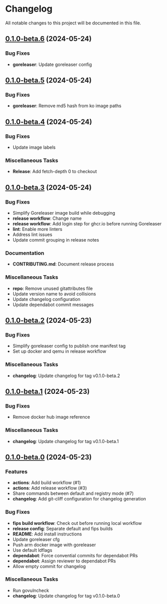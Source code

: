 # Changelog

All notable changes to this project will be documented in this file.

## [0.1.0-beta.6] (2024-05-24)

### Bug Fixes

- **goreleaser**: Update goreleaser config

## [0.1.0-beta.5] (2024-05-24)

### Bug Fixes

- **goreleaser**: Remove md5 hash from ko image paths

## [0.1.0-beta.4] (2024-05-24)

### Bug Fixes

- Update image labels

### Miscellaneous Tasks

- **Release**: Add fetch-depth 0 to checkout

## [0.1.0-beta.3] (2024-05-24)

### Bug Fixes

- Simplify Goreleaser image build while debugging
- **release workflow**: Change name
- **release workflow**: Add login step for ghcr.io before running Goreleaser
- **lint**: Enable more linters
- Address lint issues
- Update commit grouping in release notes

### Documentation

- **CONTRIBUTING.md**: Document release process

### Miscellaneous Tasks

- **repo**: Remove unused gitattributes file
- Update version name to avoid collisions
- Update changelog configuration
- Update dependabot commit messages

## [0.1.0-beta.2] (2024-05-23)

### Bug Fixes

- Simplify goreleaser config to publish one manifest tag
- Set up docker and qemu in release workflow

### Miscellaneous Tasks

- **changelog**: Update changelog for tag v0.1.0-beta.2

## [0.1.0-beta.1] (2024-05-23)

### Bug Fixes

- Remove docker hub image reference

### Miscellaneous Tasks

- **changelog**: Update changelog for tag v0.1.0-beta.1

## [0.1.0-beta.0] (2024-05-23)

### Features

- **actions**: Add build workflow (#1)
- **actions**: Add release workflow (#3)
- Share commands between default and registry mode (#7)
- **changelog**: Add git-cliff configuration for changelog generation

### Bug Fixes

- **fips build workflow**: Check out before running local workflow
- **release config**: Separate default and fips builds
- **README**: Add install instructions
- Update goreleaser cfg
- Push arm docker image with goreleaser
- Use default ldflags
- **dependabot**: Force convential commits for dependabot PRs
- **dependabot**: Assign reviewer to dependabot PRs
- Allow empty commit for changelog

### Miscellaneous Tasks

- Run govulncheck
- **changelog**: Update changelog for tag v0.1.0-beta.0

[0.1.0-beta.6]: https://github.com/act3-ai/hops/compare/v0.1.0-beta.5..v0.1.0-beta.6
[0.1.0-beta.5]: https://github.com/act3-ai/hops/compare/v0.1.0-beta.4..v0.1.0-beta.5
[0.1.0-beta.4]: https://github.com/act3-ai/hops/compare/v0.1.0-beta.3..v0.1.0-beta.4
[0.1.0-beta.3]: https://github.com/act3-ai/hops/compare/v0.1.0-beta.2..v0.1.0-beta.3
[0.1.0-beta.2]: https://github.com/act3-ai/hops/compare/v0.1.0-beta.1..v0.1.0-beta.2
[0.1.0-beta.1]: https://github.com/act3-ai/hops/compare/v0.1.0-beta.0..v0.1.0-beta.1
[0.1.0-beta.0]: https://github.com/act3-ai/hops/tree/v0.1.0-beta.0

